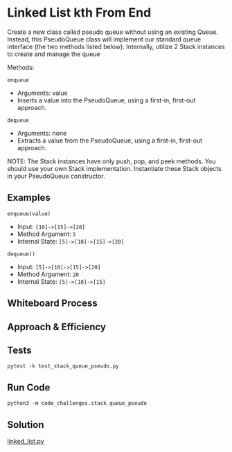 # Linked List kth From End
<!-- Description of the challenge -->
Create a new class called pseudo queue without using an existing Queue. Instead, this PseudoQueue class will implement our standard queue interface (the two methods listed below). Internally, utilize 2 Stack instances to create and manage the queue

Methods:

`enqueue`

- Arguments: value
- Inserts a value into the PseudoQueue, using a first-in, first-out approach.

`dequeue`

- Arguments: none
- Extracts a value from the PseudoQueue, using a first-in, first-out approach.

NOTE: The Stack instances have only push, pop, and peek methods. You should use your own Stack implementation. Instantiate these Stack objects in your PseudoQueue constructor.

## Examples

`enqueue(value)`

- Input: `[10]->[15]->[20]`
- Method Argument: `5`
- Internal State: `[5]->[10]->[15]->[20]`

`dequeue()`

- Input: `[5]->[10]->[15]->[20]`
- Method Argument: `20`
- Internal State: `[5]->[10]->[15]`

## Whiteboard Process
<!-- Embedded whiteboard image -->


## Approach & Efficiency

## Tests

`pytest -k test_stack_queue_pseudo.py`

## Run Code

`python3 -m code_challenges.stack_queue_pseudo`

## Solution

[linked_list.py](../../data_structures/linked_list.py)

```python

```


